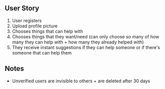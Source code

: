 ## User Story
1. User registers
2. Upload profile picture
3. Chooses things that can help with
4. Chooses things that they want/need (can only choose so many of how many they can help with + how many they already helped with)
5. They receive instant suggestions if they can help someone or if there's someone that can help them

## Notes
- Unverified users are invisible to others + are deleted after 30 days
